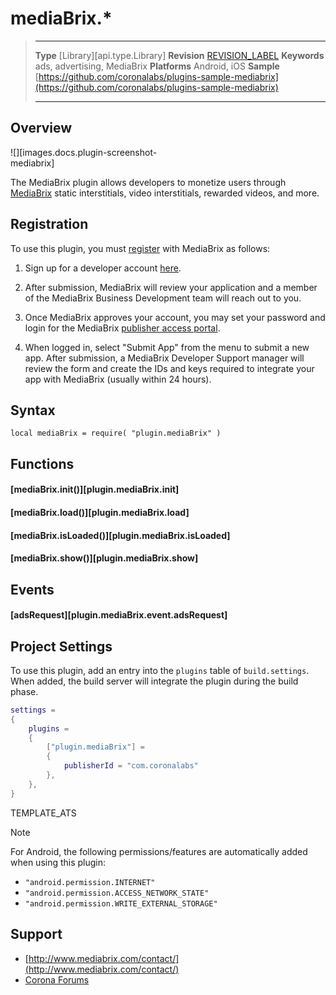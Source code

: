 # mediaBrix.*

> --------------------- ------------------------------------------------------------------------------------------
> __Type__              [Library][api.type.Library]
> __Revision__          [REVISION_LABEL](REVISION_URL)
> __Keywords__          ads, advertising, MediaBrix
> __Platforms__			Android, iOS
> __Sample__			[https://github.com/coronalabs/plugins-sample-mediabrix](https://github.com/coronalabs/plugins-sample-mediabrix)
> --------------------- ------------------------------------------------------------------------------------------

 
## Overview

<div class="float-right" style="max-width: 240px; clear: both;">

![][images.docs.plugin-screenshot-mediabrix]

</div>

The MediaBrix plugin allows developers to monetize users through [MediaBrix](https://www.mediabrix.com/) static interstitials, video interstitials, rewarded videos, and more.


<a id="registration"></a>

## Registration

To use this plugin, you must [register](https://platform.mediabrix.com/signup) with MediaBrix as follows:

1. Sign up for a developer account [here](https://platform.mediabrix.com/signup).

2. After submission, MediaBrix will review your application and a member of the MediaBrix Business Development team will reach out to you.

3. Once MediaBrix approves your account, you may set your password and login for the MediaBrix [publisher access portal](http://platform.mediabrix.com).

4. When logged in, select "Submit&nbsp;App" from the menu to submit a new app. After submission, a MediaBrix Developer Support manager will review the form and create the IDs and keys required to integrate your app with MediaBrix (usually within 24 hours).


## Syntax

	local mediaBrix = require( "plugin.mediaBrix" )


## Functions

#### [mediaBrix.init()][plugin.mediaBrix.init]

#### [mediaBrix.load()][plugin.mediaBrix.load]

#### [mediaBrix.isLoaded()][plugin.mediaBrix.isLoaded]

#### [mediaBrix.show()][plugin.mediaBrix.show]


## Events

#### [adsRequest][plugin.mediaBrix.event.adsRequest]


## Project Settings

To use this plugin, add an entry into the `plugins` table of `build.settings`. When added, the build server will integrate the plugin during the build phase.

``````lua
settings =
{
	plugins =
	{
		["plugin.mediaBrix"] =
		{
			publisherId = "com.coronalabs"
		},
	},
}
``````

<!--- Include ATS "override" template block --->
TEMPLATE_ATS
<!--- --->

<div class="guide-notebox">
<div class="notebox-title">Note</div>

For Android, the following permissions/features are automatically added when using this plugin:

* `"android.permission.INTERNET"`
* `"android.permission.ACCESS_NETWORK_STATE"`
* `"android.permission.WRITE_EXTERNAL_STORAGE"`

</div>


## Support

* [http://www.mediabrix.com/contact/](http://www.mediabrix.com/contact/)
* [Corona Forums](http://forums.coronalabs.com/forum/545-monetization-in-app-purchases-ads-etc/)
